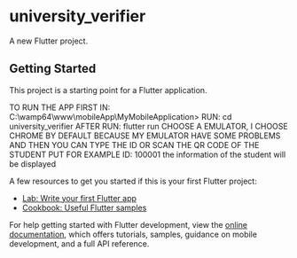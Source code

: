 # university_verifier

A new Flutter project.

## Getting Started

This project is a starting point for a Flutter application.

TO RUN THE APP FIRST IN:
C:\wamp64\www\mobileApp\MyMobileApplication>
RUN:
cd university_verifier 
AFTER RUN:
flutter run 
CHOOSE A EMULATOR, I CHOOSE CHROME BY DEFAULT BECAUSE MY EMULATOR HAVE SOME PROBLEMS AND THEN YOU CAN TYPE THE ID OR SCAN THE QR CODE OF THE STUDENT PUT FOR EXAMPLE ID: 100001 the information of the student will be displayed

A few resources to get you started if this is your first Flutter project:

- [Lab: Write your first Flutter app](https://docs.flutter.dev/get-started/codelab)
- [Cookbook: Useful Flutter samples](https://docs.flutter.dev/cookbook)

For help getting started with Flutter development, view the
[online documentation](https://docs.flutter.dev/), which offers tutorials,
samples, guidance on mobile development, and a full API reference.

